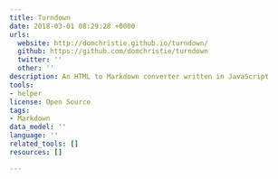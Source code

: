 ```yaml
---
title: Turndown
date: 2018-03-01 08:29:28 +0000
urls:
  website: http://domchristie.github.io/turndown/
  github: https://github.com/domchristie/turndown
  twitter: ''
  other: ''
description: An HTML to Markdown converter written in JavaScript
tools:
- helper
license: Open Source
tags:
- Markdown
data_model: ''
language: ''
related_tools: []
resources: []

---
```

